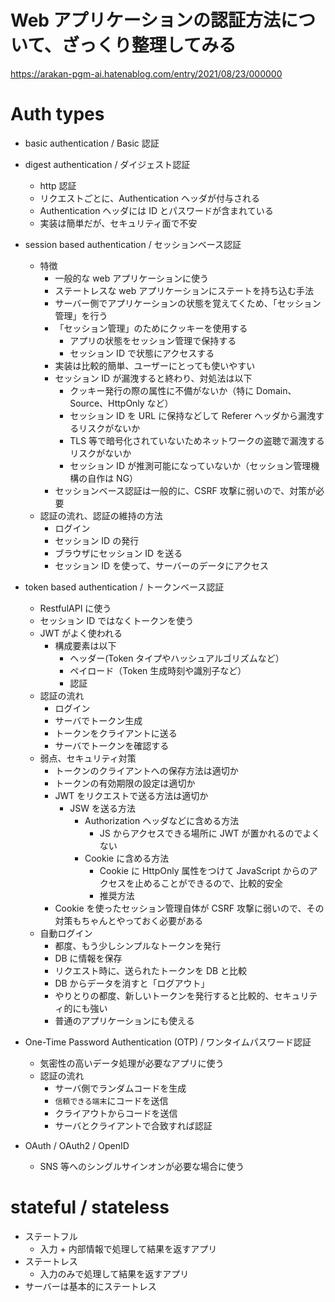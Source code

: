 # Web アプリケーションの認証方法について、ざっくり整理してみる

https://arakan-pgm-ai.hatenablog.com/entry/2021/08/23/000000

# Auth types

- basic authentication / Basic 認証
- digest authentication / ダイジェスト認証

  - http 認証
  - リクエストごとに、Authentication ヘッダが付与される
  - Authentication ヘッダには ID とパスワードが含まれている
  - 実装は簡単だが、セキュリティ面で不安

- session based authentication / セッションベース認証

  - 特徴
    - 一般的な web アプリケーションに使う
    - ステートレスな web アプリケーションにステートを持ち込む手法
    - サーバー側でアプリケーションの状態を覚えてくため、「セッション管理」を行う
    - 「セッション管理」のためにクッキーを使用する
      - アプリの状態をセッション管理で保持する
      - セッション ID で状態にアクセスする
    - 実装は比較的簡単、ユーザーにとっても使いやすい
    - セッション ID が漏洩すると終わり、対処法は以下
      - クッキー発行の際の属性に不備がないか（特に Domain、Source、HttpOnly など）
      - セッション ID を URL に保持などして Referer ヘッダから漏洩するリスクがないか
      - TLS 等で暗号化されていないためネットワークの盗聴で漏洩するリスクがないか
      - セッション ID が推測可能になっていないか（セッション管理機構の自作は NG）
    - セッションベース認証は一般的に、CSRF 攻撃に弱いので、対策が必要
  - 認証の流れ、認証の維持の方法
    - ログイン
    - セッション ID の発行
    - ブラウザにセッション ID を送る
    - セッション ID を使って、サーバーのデータにアクセス

- token based authentication / トークンベース認証

  - RestfulAPI に使う
  - セッション ID ではなくトークンを使う
  - JWT がよく使われる
    - 構成要素は以下
      - ヘッダー(Token タイプやハッシュアルゴリズムなど）
      - ペイロード（Token 生成時刻や識別子など）
      - 認証
  - 認証の流れ
    - ログイン
    - サーバでトークン生成
    - トークンをクライアントに送る
    - サーバでトークンを確認する
  - 弱点、セキュリティ対策
    - トークンのクライアントへの保存方法は適切か
    - トークンの有効期限の設定は適切か
    - JWT をリクエストで送る方法は適切か
      - JSW を送る方法
        - Authorization ヘッダなどに含める方法
          - JS からアクセスできる場所に JWT が置かれるのでよくない
        - Cookie に含める方法
          - Cookie に HttpOnly 属性をつけて JavaScript からのアクセスを止めることができるので、比較的安全
          - 推奨方法
    - Cookie を使ったセッション管理自体が CSRF 攻撃に弱いので、その対策もちゃんとやっておく必要がある
  - 自動ログイン
    - 都度、もう少しシンプルなトークンを発行
    - DB に情報を保存
    - リクエスト時に、送られたトークンを DB と比較
    - DB からデータを消すと「ログアウト」
    - やりとりの都度、新しいトークンを発行すると比較的、セキュリティ的にも強い
    - 普通のアプリケーションにも使える

- One-Time Password Authentication (OTP) / ワンタイムパスワード認証

  - 気密性の高いデータ処理が必要なアプリに使う
  - 認証の流れ
    - サーバ側でランダムコードを生成
    - `信頼できる端末`にコードを送信
    - クライアウトからコードを送信
    - サーバとクライアントで合致すれば認証

- OAuth / OAuth2 / OpenID

  - SNS 等へのシングルサインオンが必要な場合に使う

# stateful / stateless

- ステートフル
  - 入力 + 内部情報で処理して結果を返すアプリ
- ステートレス
  - 入力のみで処理して結果を返すアプリ
- サーバーは基本的にステートレス
